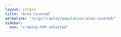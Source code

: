 ```yaml
---
layout: single
title: "Area Covered"
permalink: "/ccgs/crawley/population/area-covered/"
sidebar:
  nav: "crawley-POP-selected"
---
```


